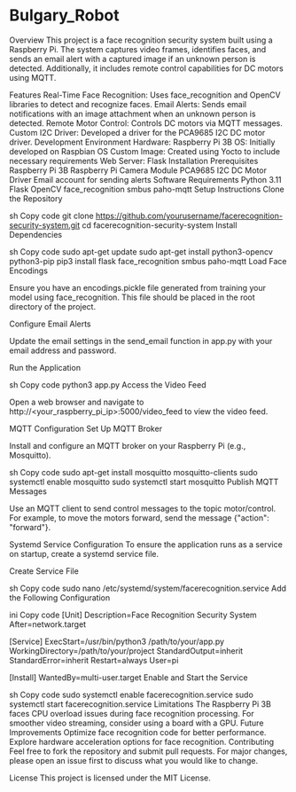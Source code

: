 # Bulgary_Robot
Overview
This project is a face recognition security system built using a Raspberry Pi. The system captures video frames, identifies faces, and sends an email alert with a captured image if an unknown person is detected. Additionally, it includes remote control capabilities for DC motors using MQTT.

Features
Real-Time Face Recognition: Uses face_recognition and OpenCV libraries to detect and recognize faces.
Email Alerts: Sends email notifications with an image attachment when an unknown person is detected.
Remote Motor Control: Controls DC motors via MQTT messages.
Custom I2C Driver: Developed a driver for the PCA9685 I2C DC motor driver.
Development Environment
Hardware: Raspberry Pi 3B
OS: Initially developed on Raspbian OS
Custom Image: Created using Yocto to include necessary requirements
Web Server: Flask
Installation
Prerequisites
Raspberry Pi 3B
Raspberry Pi Camera Module
PCA9685 I2C DC Motor Driver
Email account for sending alerts
Software Requirements
Python 3.11
Flask
OpenCV
face_recognition
smbus
paho-mqtt
Setup Instructions
Clone the Repository

sh
Copy code
git clone https://github.com/yourusername/facerecognition-security-system.git
cd facerecognition-security-system
Install Dependencies

sh
Copy code
sudo apt-get update
sudo apt-get install python3-opencv python3-pip
pip3 install flask face_recognition smbus paho-mqtt
Load Face Encodings

Ensure you have an encodings.pickle file generated from training your model using face_recognition. This file should be placed in the root directory of the project.

Configure Email Alerts

Update the email settings in the send_email function in app.py with your email address and password.

Run the Application

sh
Copy code
python3 app.py
Access the Video Feed

Open a web browser and navigate to http://<your_raspberry_pi_ip>:5000/video_feed to view the video feed.

MQTT Configuration
Set Up MQTT Broker

Install and configure an MQTT broker on your Raspberry Pi (e.g., Mosquitto).

sh
Copy code
sudo apt-get install mosquitto mosquitto-clients
sudo systemctl enable mosquitto
sudo systemctl start mosquitto
Publish MQTT Messages

Use an MQTT client to send control messages to the topic motor/control. For example, to move the motors forward, send the message {"action": "forward"}.

Systemd Service Configuration
To ensure the application runs as a service on startup, create a systemd service file.

Create Service File

sh
Copy code
sudo nano /etc/systemd/system/facerecognition.service
Add the Following Configuration

ini
Copy code
[Unit]
Description=Face Recognition Security System
After=network.target

[Service]
ExecStart=/usr/bin/python3 /path/to/your/app.py
WorkingDirectory=/path/to/your/project
StandardOutput=inherit
StandardError=inherit
Restart=always
User=pi

[Install]
WantedBy=multi-user.target
Enable and Start the Service

sh
Copy code
sudo systemctl enable facerecognition.service
sudo systemctl start facerecognition.service
Limitations
The Raspberry Pi 3B faces CPU overload issues during face recognition processing. For smoother video streaming, consider using a board with a GPU.
Future Improvements
Optimize face recognition code for better performance.
Explore hardware acceleration options for face recognition.
Contributing
Feel free to fork the repository and submit pull requests. For major changes, please open an issue first to discuss what you would like to change.

License
This project is licensed under the MIT License.
